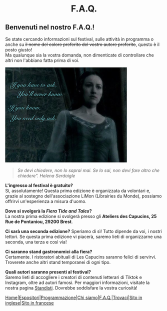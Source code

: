 # <center>F.A.Q.</center>

## Benvenuti nel nostro F.A.Q.!
Se state cercando informazioni sul festival, sulle attività in programma o anche su 
~~il nome del colore preferito del vostro autore preferito~~, questo è il posto giusto!  
Ma qualunque sia la vostra domanda, non dimenticate di controllare che altri non l'abbiano fatta prima di voi.  

![Harry Potter e i Doni della Morte](../image/HelenaSerdaigle.png)

>*Se devi chiedere, non lo saprai mai. Se lo sai, non devi fare altro che chiedere”. Helena Serdaigle*

**L'ingresso al festival è gratuito?**  
Sì, assolutamente! Questa prima edizione è organizzata da volontari e, grazie al sostegno dell'associazione LiMon (Librairies du Monde), possiamo offrirvi un'esperienza a misura d'uomo.  

**Dove si svolgerà la *Fiera Tide and Tales*?**  
La nostra prima edizione si svolgerà presso gli **Ateliers des Capucins, 25 Rue de Pontaniou, 29200 Brest**.  

**Ci sarà una seconda edizione?** 
Speriamo di sì! Tutto dipende da voi, i nostri lettori. Se questa prima edizione vi piacerà, saremo lieti di organizzarne una seconda, una terza e così via!

**Ci saranno stand gastronomici alla fiera?**  
Certamente. I ristoratori abituali di Les Capucins saranno felici di servirvi. Troverete anche altri stand temporanei di ogni tipo.  

**Quali autori saranno presenti al festival?**  
Saremo lieti di accogliere i creatori di contenuti letterari di Tiktok e Instagram, oltre ad autori famosi. Per maggiori informazioni, visitate la nostra pagina [Standisti](Exposants.md). Dovrebbe soddisfare la vostra curiosità!

[Home](index.md)|[Espositori](Exhibitors.md)|[Programmazione](Programming.md)|[Chi siamo](Aboutus.md)|[F.A.Q.](Ask.md)|[Trovaci](Whereto.md)|[Sito in inglese](../en/Ask.md)|[Sito in francese](../fr/Questions.md)
